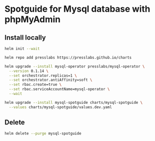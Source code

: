# Spotguide for Mysql database with phpMyAdmin

## Install locally

```bash
helm init --wait

helm repo add presslabs https://presslabs.github.io/charts

helm upgrade --install mysql-operator presslabs/mysql-operator \
  --version 0.1.14 \
  --set orchestrator.replicas=1 \
  --set orchestrator.antiAffinity=soft \
  --set rbac.create=true \
  --set rbac.serviceAccountName=mysql-operator \
  --wait

helm upgrade --install mysql-spotguide charts/mysql-spotguide \
  --values charts/mysql-spotguide/values.dev.yaml
```

## Delete

```bash
helm delete --purge mysql-spotguide
```
